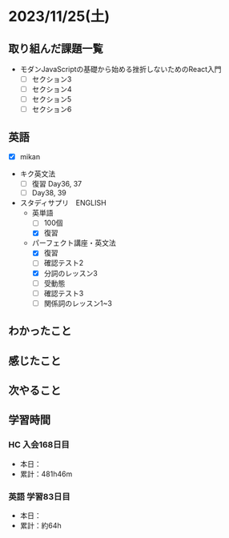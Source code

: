 # 2023/11/25(土)

## 取り組んだ課題一覧

- モダンJavaScriptの基礎から始める挫折しないためのReact入門
  - [ ] セクション3
  - [ ] セクション4
  - [ ] セクション5
  - [ ] セクション6

## 英語

- [x] mikan

- キク英文法
  - [ ] 復習 Day36, 37
  - [ ] Day38, 39

- スタディサプリ　ENGLISH
  - 英単語
    - [ ] 100個
    - [x] 復習
  - パーフェクト講座・英文法
    - [x] 復習
    - [ ] 確認テスト2
    - [x] 分詞のレッスン3
    - [ ] 受動態
    - [ ] 確認テスト3
    - [ ] 関係詞のレッスン1~3

## わかったこと

## 感じたこと

## 次やること

## 学習時間

### HC 入会168日目

- 本日：
- 累計：481h46m

### 英語 学習83日目

- 本日：
- 累計：約64h
